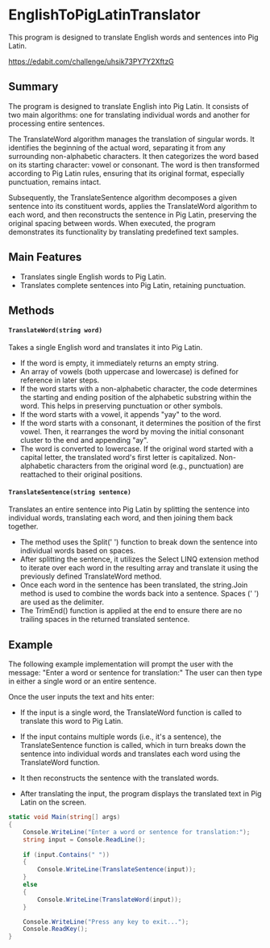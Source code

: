 # EnglishToPigLatinTranslator
This program is designed to translate English words and sentences into Pig Latin.

https://edabit.com/challenge/uhsik73PY7Y2XftzG

## Summary

The program is designed to translate English into Pig Latin. It consists of two main algorithms: one for translating individual words and another for processing entire sentences.

The TranslateWord algorithm manages the translation of singular words. It identifies the beginning of the actual word, separating it from any surrounding non-alphabetic characters. It then categorizes the word based on its starting character: vowel or consonant. The word is then transformed according to Pig Latin rules, ensuring that its original format, especially punctuation, remains intact.

Subsequently, the TranslateSentence algorithm decomposes a given sentence into its constituent words, applies the TranslateWord algorithm to each word, and then reconstructs the sentence in Pig Latin, preserving the original spacing between words. When executed, the program demonstrates its functionality by translating predefined text samples.

## Main Features
* Translates single English words to Pig Latin.
* Translates complete sentences into Pig Latin, retaining punctuation.

## Methods

#### `TranslateWord(string word)`

Takes a single English word and translates it into Pig Latin.

* If the word is empty, it immediately returns an empty string.
* An array of vowels (both uppercase and lowercase) is defined for reference in later steps.
* If the word starts with a non-alphabetic character, the code determines the starting and ending position of the alphabetic substring within the word. This helps in preserving punctuation or other symbols.
* If the word starts with a vowel, it appends "yay" to the word.
* If the word starts with a consonant, it determines the position of the first vowel. Then, it rearranges the word by moving the initial consonant cluster to the end and appending "ay".
* The word is converted to lowercase. If the original word started with a capital letter, the translated word's first letter is capitalized. Non-alphabetic characters from the original word (e.g., punctuation) are reattached to their original positions.

#### `TranslateSentence(string sentence)`

Translates an entire sentence into Pig Latin by splitting the sentence into individual words, translating each word, and then joining them back together.

* The method uses the Split(' ') function to break down the sentence into individual words based on spaces.
* After splitting the sentence, it utilizes the Select LINQ extension method to iterate over each word in the resulting array and translate it using the previously defined TranslateWord method.
* Once each word in the sentence has been translated, the string.Join method is used to combine the words back into a sentence. Spaces (' ') are used as the delimiter.
* The TrimEnd() function is applied at the end to ensure there are no trailing spaces in the returned translated sentence.

## Example

The following example implementation will prompt the user with the message: "Enter a word or sentence for translation:" The user can then type in either a single word or an entire sentence.

Once the user inputs the text and hits enter:

  * If the input is a single word, the TranslateWord function is called to translate this word to Pig Latin.

  * If the input contains multiple words (i.e., it's a sentence), the TranslateSentence function is called, which in turn breaks down the sentence into individual words and translates each word using the TranslateWord function.
  
  * It then reconstructs the sentence with the translated words.
  
  * After translating the input, the program displays the translated text in Pig Latin on the screen.

```csharp
static void Main(string[] args)
{
    Console.WriteLine("Enter a word or sentence for translation:");
    string input = Console.ReadLine();
    
    if (input.Contains(" "))
    {
        Console.WriteLine(TranslateSentence(input));
    }
    else
    {
        Console.WriteLine(TranslateWord(input));
    }

    Console.WriteLine("Press any key to exit...");
    Console.ReadKey();
}
```
